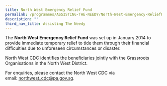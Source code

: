 ```yaml
---
title: North West Emergency Relief Fund
permalink: /programmes/ASSISTING-THE-NEEDY/North-West-Emergency-ReliefFund
description: ""
third_nav_title: Assisting The Needy
---
```

The **North West Emergency Relief Fund** was set up in January 2014 to provide immediate temporary relief to tide them through their financial difficulties due to unforeseen circumstances or disaster. 

North West CDC identifies the beneficiaries jointly with the Grassroots Organisations in the North West District.  
  
For enquiries, please contact the North West CDC via email: [northwest\_cdc@pa.gov.sg](mailto:northwest_cdc@pa.gov.sg).
